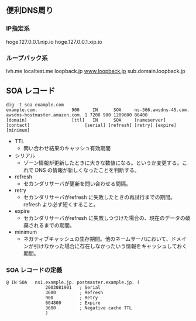 ## 便利DNS周り

### IP指定系
hoge.127.0.0.1.nip.io
hoge.127.0.0.1.xip.io

### ループバック系
lvh.me
localtest.me
loopback.jp
www.loopback.jp
sub.domain.loopback.jp

## SOA レコード

```
dig -t soa example.com
example.com.             900     IN      SOA     ns-366.awsdns-45.com. awsdns-hostmaster.amazon.com. 1 7200 900 1209600 86400
[domain]                 [ttl]   IN      SOA     [nameserver]          [contact]                     [serial] [refresh] [retry] [expire] [minimum]
```

- TTL
	- 問い合わせ結果のキャッシュ有効期間
- シリアル
	- ゾーン情報が更新したときに大きな数値になる。というか変更する。これで DNS の情報が新しくなったことを判断する。
- refresh
	- セカンダリサーバが更新を問い合わせる間隔。
- retry
	- セカンダリサーバがrefresh に失敗したときの再試行までの期間。refresh より必ず短くすること。
- expire
	- セカンダリサーバがrefresh に失敗しつづけた場合の、現在のデータの破棄されるまでの期間。
- minimum
	- ネガティブキャッシュの生存期間。他のネームサーバにおいて、ドメインが引けなかった場合に存在しなかったいう情報をキャッシュしておく期間。

### SOA レコードの定義

```
@ IN SOA   ns1.example.jp. postmaster.example.jp. (
               2003081901   ; Serial
               3600         ; Refresh
               900          ; Retry
               604800       ; Expire
               3600         ; Negative cache TTL
               )
```

